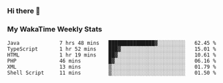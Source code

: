 ### Hi there 👋

<!--
**royschrauwen/royschrauwen** is a ✨ _special_ ✨ repository because its `README.md` (this file) appears on your GitHub profile.

Here are some ideas to get you started:

- 🔭 I’m currently working on ...
- 🌱 I’m currently learning ...
- 👯 I’m looking to collaborate on ...
- 🤔 I’m looking for help with ...
- 💬 Ask me about ...
- 📫 How to reach me: ...
- 😄 Pronouns: ...
- ⚡ Fun fact: ...
-->


### My WakaTime Weekly Stats
<!--START_SECTION:waka-->

```text
Java             7 hrs 48 mins   ███████████████▓░░░░░░░░░   62.45 %
TypeScript       1 hr 52 mins    ███▓░░░░░░░░░░░░░░░░░░░░░   15.01 %
HTML             1 hr 19 mins    ██▓░░░░░░░░░░░░░░░░░░░░░░   10.61 %
PHP              46 mins         █▓░░░░░░░░░░░░░░░░░░░░░░░   06.16 %
XML              13 mins         ▒░░░░░░░░░░░░░░░░░░░░░░░░   01.79 %
Shell Script     11 mins         ▒░░░░░░░░░░░░░░░░░░░░░░░░   01.50 %
```

<!--END_SECTION:waka-->
